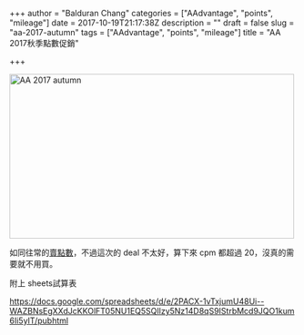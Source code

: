 +++
author = "Balduran Chang"
categories = ["AAdvantage", "points", "mileage"]
date = 2017-10-19T21:17:38Z
description = ""
draft = false
slug = "aa-2017-autumn"
tags = ["AAdvantage", "points", "mileage"]
title = "AA 2017秋季點數促銷"

+++


<a data-flickr-embed="true"  href="https://www.flickr.com/photos/balduran/37773876152/in/dateposted/" title="AA 2017 autumn"><img src="https://farm5.staticflickr.com/4503/37773876152_dc576ed53f.jpg" width="500" height="290" alt="AA 2017 autumn"></a><script async src="//embedr.flickr.com/assets/client-code.js" charset="utf-8"></script>

如同往常的[賣點數](https://buymiles.americanairlines.com/en/buygift?c=AAC_MPG_EN,US_BUY)，不過這次的 deal 不太好，算下來 cpm 都超過 20，沒真的需要就不用買。

附上 sheets試算表

https://docs.google.com/spreadsheets/d/e/2PACX-1vTxjumU48Ui--WAZBNsEgXXdJcKKOlFT05NU1EQ5SQIlzy5Nz14D8qS9IStrbMcd9JQO1kum6Ii5yIT/pubhtml

